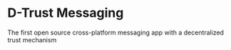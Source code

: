 # D-Trust Messaging
The first open source cross-platform messaging app with a decentralized trust mechanism
